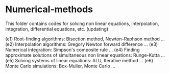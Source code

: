 # Numerical-methods
This folder contains codes for solving non linear equations, interpolation, integration, differential equations, etc. (updating)

(e1) Root-finding algorithms: Bisection method, Newton–Raphson method ...
(e2) Interpolation algorithms:  Gregory Newton forward difference ...
(e3) Numerical integration: Simpson's composite rule ...
(e4) Finding approximate solutions of simultaneous non linear equations: Runge-Kutta ...
(e5) Solving systems of linear equations: ALU, Iterative method ...
(e6) Monte Carlo simulations: Box-Muller, Monte Carlo ...
